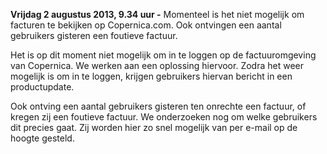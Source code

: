 **Vrijdag 2 augustus 2013, 9.34 uur -** Momenteel is het niet mogelijk
om facturen te bekijken op Copernica.com. Ook ontvingen een aantal
gebruikers gisteren een foutieve factuur.

Het is op dit moment niet mogelijk om in te loggen op de factuuromgeving
van Copernica. We werken aan een oplossing hiervoor. Zodra het weer
mogelijk is om in te loggen, krijgen gebruikers hiervan bericht in een
productupdate.

Ook ontving een aantal gebruikers gisteren ten onrechte een factuur, of
kregen zij een foutieve factuur. We onderzoeken nog om welke gebruikers
dit precies gaat. Zij worden hier zo snel mogelijk van per e-mail op de
hoogte gesteld. 
